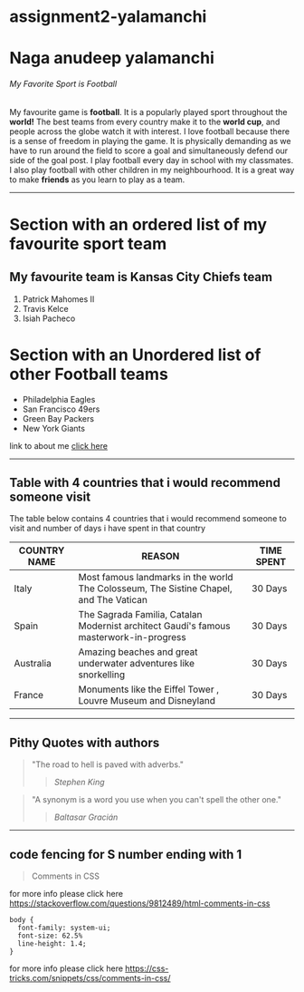 # assignment2-yalamanchi
# Naga anudeep yalamanchi
###### My Favorite Sport is Football
My favourite game is **football**. It is a popularly played sport throughout the **world!** The best teams from every country make it to the **world cup**, and people across the globe watch it with interest. I love football because there is a sense of freedom in playing the game. It is physically demanding as we have to run around the field to score a goal and simultaneously defend our side of the goal post. I play football every day in school with my classmates. I also play football with other children in my neighbourhood. It is a great way to make **friends** as you learn to play as a team.

---

# Section with an ordered list of my favourite sport team
## My favourite team is Kansas City Chiefs team
1. Patrick Mahomes II
2. Travis Kelce
3. Isiah Pacheco

# Section with an Unordered list of other Football teams
* Philadelphia Eagles
* San Francisco 49ers
* Green Bay Packers
* New York Giants


link to about me [click here](https://github.com/anudeepyalamanchi/assignment2-yalamanchi/blob/main/AboutMe.md)

---------------------------------------------------------------------------------------------------------------------------------------------------------------------
 ## Table with 4 countries that i would recommend someone visit
 The table below contains 4 countries that i would recommend someone to visit and number of days i have spent in that country
 
 | COUNTRY NAME | REASON | TIME SPENT |
 | --- | --- | --- |
 | Italy | Most famous landmarks in the world The Colosseum, The Sistine Chapel, and The Vatican | 30 Days |
 | Spain | The Sagrada Familia, Catalan Modernist architect Gaudí's famous masterwork-in-progress | 30 Days |
 | Australia | Amazing beaches and great underwater adventures like snorkelling | 30 Days |
 | France | Monuments like the Eiffel Tower , Louvre Museum and Disneyland | 30 Days |

-------------------------------------------------------------------------------------------------------------
 ## Pithy Quotes with authors
 > "The road to hell is paved with adverbs." 
 >> *Stephen King*
 
 > "A synonym is a word you use when you can't spell the other one." 
 >>_Baltasar Gracián_

--------------------------------------------------
## code fencing for S number ending with 1
> Comments in CSS

for more info please click here <https://stackoverflow.com/questions/9812489/html-comments-in-css>

```
body {
  font-family: system-ui;
  font-size: 62.5%
  line-height: 1.4;
}
```
for more info please click here <https://css-tricks.com/snippets/css/comments-in-css/>





